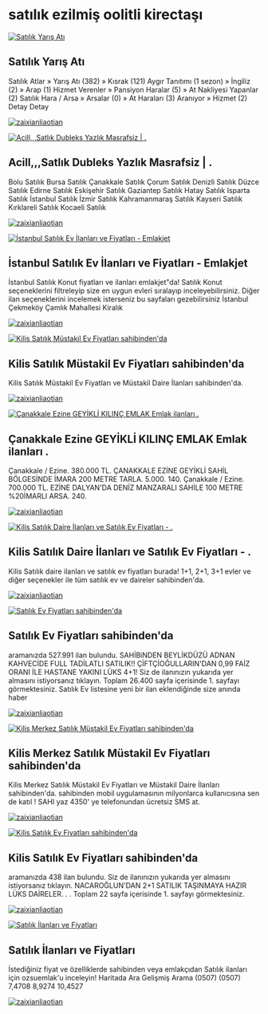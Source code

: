 # satılık ezilmiş oolitli kirectaşı
<a href="https://mnn.zoosnet.net/LR/Chatpre.aspx?id=MNN94995150&p=https://topgrinding.com/" target="_blank">![Satılık Yarış Atı](https://github.com/technlg/images/blob/main/32.jpg)</a>
## Satılık Yarış Atı
Satılık Atlar » Yarış Atı (382) » Kısrak (121) Aygır Tanıtımı (1 sezon) » İngiliz (2) » Arap (1) Hizmet Verenler » Pansiyon Haralar (5) » At Nakliyesi Yapanlar (2) Satılık Hara / Arsa » Arsalar (0) » At Haraları (3) Aranıyor » Hizmet (2) Detay Detay 
<a href="https://mnn.zoosnet.net/LR/Chatpre.aspx?id=MNN94995150&p=https://topgrinding.com/" target="_blank"><img src="https://github.com/technlg/images/raw/main/chat11.jpg" alt="zaixianliaotian"/></a><a href="//whatsapp.shibangsoft.com/WhatsApp.php" ><img src="https://github.com/technlg/images/raw/main/chat11.png" alt=""></a>
<a href="https://mnn.zoosnet.net/LR/Chatpre.aspx?id=MNN94995150&p=https://topgrinding.com/" target="_blank">![Acill,,,Satlık Dubleks Yazlık Masrafsiz | .](https://github.com/technlg/images/blob/main/29.jpg)</a>
## Acill,,,Satlık Dubleks Yazlık Masrafsiz | .
Bolu Satılık Bursa Satılık Çanakkale Satılık Çorum Satılık Denizli Satılık Düzce Satılık Edirne Satılık Eskişehir Satılık Gaziantep Satılık Hatay Satılık Isparta Satılık İstanbul Satılık İzmir Satılık Kahramanmaraş Satılık Kayseri Satılık Kırklareli Satılık Kocaeli Satılık
<a href="https://mnn.zoosnet.net/LR/Chatpre.aspx?id=MNN94995150&p=https://topgrinding.com/" target="_blank"><img src="https://github.com/technlg/images/raw/main/chat11.jpg" alt="zaixianliaotian"/></a><a href="//whatsapp.shibangsoft.com/WhatsApp.php" ><img src="https://github.com/technlg/images/raw/main/chat11.png" alt=""></a>
<a href="https://mnn.zoosnet.net/LR/Chatpre.aspx?id=MNN94995150&p=https://topgrinding.com/" target="_blank">![İstanbul Satılık Ev İlanları ve Fiyatları - Emlakjet](https://github.com/technlg/images/blob/main/19.jpg)</a>
## İstanbul Satılık Ev İlanları ve Fiyatları - Emlakjet
İstanbul Satılık Konut fiyatları ve ilanları emlakjet"da! Satılık Konut seçeneklerini filtreleyip size en uygun evleri sıralayıp inceleyebilirsiniz. Diğer ilan seçeneklerini incelemek isterseniz bu sayfaları gezebilirsiniz İstanbul Çekmeköy Çamlık Mahallesi Kiralık
<a href="https://mnn.zoosnet.net/LR/Chatpre.aspx?id=MNN94995150&p=https://topgrinding.com/" target="_blank"><img src="https://github.com/technlg/images/raw/main/chat11.jpg" alt="zaixianliaotian"/></a><a href="//whatsapp.shibangsoft.com/WhatsApp.php" ><img src="https://github.com/technlg/images/raw/main/chat11.png" alt=""></a>
<a href="https://mnn.zoosnet.net/LR/Chatpre.aspx?id=MNN94995150&p=https://topgrinding.com/" target="_blank">![Kilis Satılık Müstakil Ev Fiyatları sahibinden'da](https://github.com/technlg/images/blob/main/48.jpg)</a>
## Kilis Satılık Müstakil Ev Fiyatları sahibinden'da
Kilis Satılık Müstakil Ev Fiyatları ve Müstakil Daire İlanları sahibinden'da.
<a href="https://mnn.zoosnet.net/LR/Chatpre.aspx?id=MNN94995150&p=https://topgrinding.com/" target="_blank"><img src="https://github.com/technlg/images/raw/main/chat11.jpg" alt="zaixianliaotian"/></a><a href="//whatsapp.shibangsoft.com/WhatsApp.php" ><img src="https://github.com/technlg/images/raw/main/chat11.png" alt=""></a>
<a href="https://mnn.zoosnet.net/LR/Chatpre.aspx?id=MNN94995150&p=https://topgrinding.com/" target="_blank">![Çanakkale Ezine GEYİKLİ KILINÇ EMLAK Emlak ilanları .](https://github.com/technlg/images/blob/main/4.jpg)</a>
## Çanakkale Ezine GEYİKLİ KILINÇ EMLAK Emlak ilanları .
Çanakkale / Ezine. 380.000 TL. ÇANAKKALE EZİNE GEYİKLİ SAHİL BÖLGESİNDE İMARA 200 METRE TARLA. 5.000. 140. Çanakkale / Ezine. 700.000 TL. EZİNE DALYAN'DA DENİZ MANZARALI SAHİLE 100 METRE %20İMARLI ARSA. 240.
<a href="https://mnn.zoosnet.net/LR/Chatpre.aspx?id=MNN94995150&p=https://topgrinding.com/" target="_blank"><img src="https://github.com/technlg/images/raw/main/chat11.jpg" alt="zaixianliaotian"/></a><a href="//whatsapp.shibangsoft.com/WhatsApp.php" ><img src="https://github.com/technlg/images/raw/main/chat11.png" alt=""></a>
<a href="https://mnn.zoosnet.net/LR/Chatpre.aspx?id=MNN94995150&p=https://topgrinding.com/" target="_blank">![Kilis Satılık Daire İlanları ve Satılık Ev Fiyatları - .](https://github.com/technlg/images/blob/main/34.jpg)</a>
## Kilis Satılık Daire İlanları ve Satılık Ev Fiyatları - .
Kilis Satılık daire ilanları ve satılık ev fiyatları burada! 1+1, 2+1, 3+1 evler ve diğer seçenekler ile tüm satılık ev ve daireler sahibinden'da.
<a href="https://mnn.zoosnet.net/LR/Chatpre.aspx?id=MNN94995150&p=https://topgrinding.com/" target="_blank"><img src="https://github.com/technlg/images/raw/main/chat11.jpg" alt="zaixianliaotian"/></a><a href="//whatsapp.shibangsoft.com/WhatsApp.php" ><img src="https://github.com/technlg/images/raw/main/chat11.png" alt=""></a>
<a href="https://mnn.zoosnet.net/LR/Chatpre.aspx?id=MNN94995150&p=https://topgrinding.com/" target="_blank">![Satılık Ev Fiyatları sahibinden'da](https://github.com/technlg/images/blob/main/40.jpg)</a>
## Satılık Ev Fiyatları sahibinden'da
aramanızda 527.991 ilan bulundu. SAHİBiNDEN BEYLİKDÜZÜ ADNAN KAHVECİDE FULL TADİLATLI SATILIK!! ÇİFTÇİOĞULLARIN'DAN 0,99 FAİZ ORANI İLE HASTANE YAKINI LÜKS 4+1! Siz de ilanınızın yukarıda yer almasını istiyorsanız tıklayın. Toplam 26.400 sayfa içerisinde 1. sayfayı görmektesiniz. Satılık Ev listesine yeni bir ilan eklendiğinde size anında haber 
<a href="https://mnn.zoosnet.net/LR/Chatpre.aspx?id=MNN94995150&p=https://topgrinding.com/" target="_blank"><img src="https://github.com/technlg/images/raw/main/chat11.jpg" alt="zaixianliaotian"/></a><a href="//whatsapp.shibangsoft.com/WhatsApp.php" ><img src="https://github.com/technlg/images/raw/main/chat11.png" alt=""></a>
<a href="https://mnn.zoosnet.net/LR/Chatpre.aspx?id=MNN94995150&p=https://topgrinding.com/" target="_blank">![Kilis Merkez Satılık Müstakil Ev Fiyatları sahibinden'da](https://github.com/technlg/images/blob/main/33.jpg)</a>
## Kilis Merkez Satılık Müstakil Ev Fiyatları sahibinden'da
Kilis Merkez Satılık Müstakil Ev Fiyatları ve Müstakil Daire İlanları sahibinden'da. sahibinden mobil uygulamasının milyonlarca kullanıcısına sen de katıl ! SAHI yaz 4350' ye telefonundan ücretsiz SMS at.
<a href="https://mnn.zoosnet.net/LR/Chatpre.aspx?id=MNN94995150&p=https://topgrinding.com/" target="_blank"><img src="https://github.com/technlg/images/raw/main/chat11.jpg" alt="zaixianliaotian"/></a><a href="//whatsapp.shibangsoft.com/WhatsApp.php" ><img src="https://github.com/technlg/images/raw/main/chat11.png" alt=""></a>
<a href="https://mnn.zoosnet.net/LR/Chatpre.aspx?id=MNN94995150&p=https://topgrinding.com/" target="_blank">![Kilis Satılık Ev Fiyatları sahibinden'da](https://github.com/technlg/images/blob/main/18.jpg)</a>
## Kilis Satılık Ev Fiyatları sahibinden'da
aramanızda 438 ilan bulundu. Siz de ilanınızın yukarıda yer almasını istiyorsanız tıklayın. NACAROĞLUN'DAN 2+1 SATILIK TAŞINMAYA HAZIR LÜKS DAİRELER. . . Toplam 22 sayfa içerisinde 1. sayfayı görmektesiniz.
<a href="https://mnn.zoosnet.net/LR/Chatpre.aspx?id=MNN94995150&p=https://topgrinding.com/" target="_blank"><img src="https://github.com/technlg/images/raw/main/chat11.jpg" alt="zaixianliaotian"/></a><a href="//whatsapp.shibangsoft.com/WhatsApp.php" ><img src="https://github.com/technlg/images/raw/main/chat11.png" alt=""></a>
<a href="https://mnn.zoosnet.net/LR/Chatpre.aspx?id=MNN94995150&p=https://topgrinding.com/" target="_blank">![Satılık İlanları ve Fiyatları](https://github.com/technlg/images/blob/main/10.jpg)</a>
## Satılık İlanları ve Fiyatları
İstediğiniz fiyat ve özelliklerde sahibinden veya emlakçıdan Satılık ilanları için ozsuemlak'u inceleyin! Haritada Ara Gelişmiş Arama (0507) (0507) 7,4708 8,9274 10,4527
<a href="https://mnn.zoosnet.net/LR/Chatpre.aspx?id=MNN94995150&p=https://topgrinding.com/" target="_blank"><img src="https://github.com/technlg/images/raw/main/chat11.jpg" alt="zaixianliaotian"/></a><a href="//whatsapp.shibangsoft.com/WhatsApp.php" ><img src="https://github.com/technlg/images/raw/main/chat11.png" alt=""></a>
